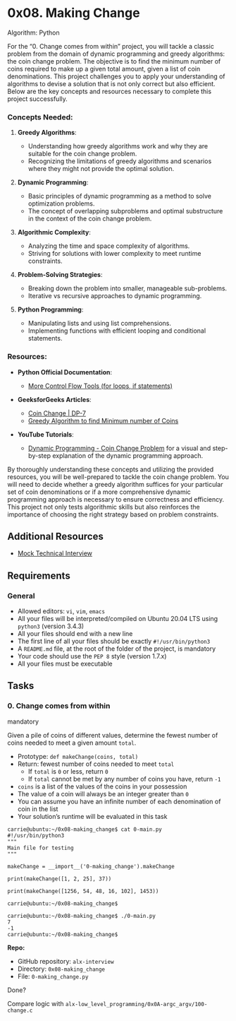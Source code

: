 
# 0x08. Making Change

Algorithm: Python

For the “0. Change comes from within” project, you will tackle a classic problem from the domain of dynamic programming and greedy algorithms: the coin change problem. The objective is to find the minimum number of coins required to make up a given total amount, given a list of coin denominations. This project challenges you to apply your understanding of algorithms to devise a solution that is not only correct but also efficient. Below are the key concepts and resources necessary to complete this project successfully.

### Concepts Needed:

1.  **Greedy Algorithms**:
    
    -   Understanding how greedy algorithms work and why they are suitable for the coin change problem.
    -   Recognizing the limitations of greedy algorithms and scenarios where they might not provide the optimal solution.
2.  **Dynamic Programming**:
    
    -   Basic principles of dynamic programming as a method to solve optimization problems.
    -   The concept of overlapping subproblems and optimal substructure in the context of the coin change problem.
3.  **Algorithmic Complexity**:
    
    -   Analyzing the time and space complexity of algorithms.
    -   Striving for solutions with lower complexity to meet runtime constraints.
4.  **Problem-Solving Strategies**:
    
    -   Breaking down the problem into smaller, manageable sub-problems.
    -   Iterative vs recursive approaches to dynamic programming.
5.  **Python Programming**:
    
    -   Manipulating lists and using list comprehensions.
    -   Implementing functions with efficient looping and conditional statements.

### Resources:

-   **Python Official Documentation**:
    
    -   [More Control Flow Tools (for loops, if statements)](https://docs.python.org/3/tutorial/controlflow.html "More Control Flow Tools (for loops, if statements)")
-   **GeeksforGeeks Articles**:
    
    -   [Coin Change | DP-7](https://www.geeksforgeeks.org/coin-change-dp-7/ "Coin Change | DP-7")
    -   [Greedy Algorithm to find Minimum number of Coins](https://www.geeksforgeeks.org/greedy-algorithm-to-find-minimum-number-of-coins/ "Greedy Algorithm to find Minimum number of Coins")
-   **YouTube Tutorials**:
    
    -   [Dynamic Programming - Coin Change Problem](https://www.youtube.com/watch?v=jgiZlGzXMBw "Dynamic Programming - Coin Change Problem")  for a visual and step-by-step explanation of the dynamic programming approach.

By thoroughly understanding these concepts and utilizing the provided resources, you will be well-prepared to tackle the coin change problem. You will need to decide whether a greedy algorithm suffices for your particular set of coin denominations or if a more comprehensive dynamic programming approach is necessary to ensure correctness and efficiency. This project not only tests algorithmic skills but also reinforces the importance of choosing the right strategy based on problem constraints.

## Additional Resources

-   [Mock Technical Interview](https://www.youtube.com/watch?feature=shared&v=9BSSIsJ-fWg "Mock Technical Interview")

## Requirements

### General

-   Allowed editors:  `vi`,  `vim`,  `emacs`
-   All your files will be interpreted/compiled on Ubuntu 20.04 LTS using  `python3`  (version 3.4.3)
-   All your files should end with a new line
-   The first line of all your files should be exactly  `#!/usr/bin/python3`
-   A  `README.md`  file, at the root of the folder of the project, is mandatory
-   Your code should use the  `PEP 8`  style (version 1.7.x)
-   All your files must be executable

## Tasks

### 0. Change comes from within

mandatory

Given a pile of coins of different values, determine the fewest number of coins needed to meet a given amount  `total`.

-   Prototype:  `def makeChange(coins, total)`
-   Return: fewest number of coins needed to meet  `total`
    -   If  `total`  is  `0`  or less, return  `0`
    -   If  `total`  cannot be met by any number of coins you have, return  `-1`
-   `coins`  is a list of the values of the coins in your possession
-   The value of a coin will always be an integer greater than  `0`
-   You can assume you have an infinite number of each denomination of coin in the list
-   Your solution’s runtime will be evaluated in this task

```
carrie@ubuntu:~/0x08-making_change$ cat 0-main.py
#!/usr/bin/python3
"""
Main file for testing
"""

makeChange = __import__('0-making_change').makeChange

print(makeChange([1, 2, 25], 37))

print(makeChange([1256, 54, 48, 16, 102], 1453))

carrie@ubuntu:~/0x08-making_change$

```

```
carrie@ubuntu:~/0x08-making_change$ ./0-main.py
7
-1
carrie@ubuntu:~/0x08-making_change$

```

**Repo:**

-   GitHub repository:  `alx-interview`
-   Directory:  `0x08-making_change`
-   File:  `0-making_change.py`

Done?

Compare logic with `alx-low_level_programming/0x0A-argc_argv/100-change.c`
